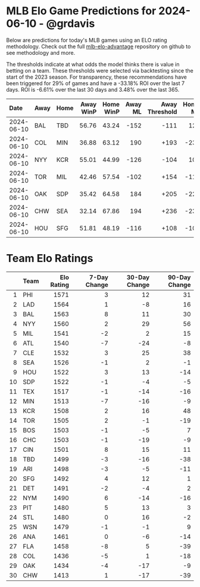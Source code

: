 # MLB Elo Game Predictions for 2024-06-10 - @grdavis
Below are predictions for today's MLB games using an ELO rating methodology. Check out the full [mlb-elo-advantage](https://github.com/grdavis/mlb-elo-advantage) repository on github to see methodology and more.

The thresholds indicate at what odds the model thinks there is value in betting on a team. These thresholds were selected via backtesting since the start of the 2023 season. For transparency, these recommendations have been triggered for 29% of games and have a -33.18% ROI over the last 7 days. ROI is -6.61% over the last 30 days and 3.48% over the last 365.

| Date       | Away   | Home   |   Away WinP |   Home WinP |   Away ML |   Away Threshold |   Home ML |   Home Threshold |
|:-----------|:-------|:-------|------------:|------------:|----------:|-----------------:|----------:|-----------------:|
| 2024-06-10 | BAL    | TBD    |       56.76 |       43.24 |      -152 |             -111 |       128 |             +150 |
| 2024-06-10 | COL    | MIN    |       36.88 |       63.12 |       190 |             +193 |      -230 |             -141 |
| 2024-06-10 | NYY    | KCR    |       55.01 |       44.99 |      -126 |             -104 |       108 |             +140 |
| 2024-06-10 | TOR    | MIL    |       42.46 |       57.54 |      -102 |             +154 |      -116 |             -114 |
| 2024-06-10 | OAK    | SDP    |       35.42 |       64.58 |       184 |             +205 |      -220 |             -149 |
| 2024-06-10 | CHW    | SEA    |       32.14 |       67.86 |       194 |             +236 |      -235 |             -169 |
| 2024-06-10 | HOU    | SFG    |       51.81 |       48.19 |      -116 |             +108 |      -102 |             +124 |

# Team Elo Ratings
|    | Team   |   Elo Rating |   7-Day Change |   30-Day Change |   90-Day Change |
|---:|:-------|-------------:|---------------:|----------------:|----------------:|
|  1 | PHI    |         1571 |              3 |              12 |              31 |
|  2 | LAD    |         1564 |              1 |              -8 |              16 |
|  3 | BAL    |         1563 |              8 |              11 |              30 |
|  4 | NYY    |         1560 |              2 |              29 |              56 |
|  5 | MIL    |         1541 |             -2 |               2 |              15 |
|  6 | ATL    |         1540 |             -7 |             -24 |              -8 |
|  7 | CLE    |         1532 |              3 |              25 |              38 |
|  8 | SEA    |         1526 |             -1 |               2 |              -1 |
|  9 | HOU    |         1522 |              3 |              13 |             -14 |
| 10 | SDP    |         1522 |             -1 |              -4 |              -5 |
| 11 | TEX    |         1517 |             -1 |             -14 |             -16 |
| 12 | MIN    |         1513 |             -7 |             -16 |              -9 |
| 13 | KCR    |         1508 |              2 |              16 |              48 |
| 14 | TOR    |         1505 |              2 |              -1 |             -19 |
| 15 | BOS    |         1503 |             -1 |              -5 |               7 |
| 16 | CHC    |         1503 |             -1 |             -19 |              -9 |
| 17 | CIN    |         1501 |              8 |              15 |              11 |
| 18 | TBD    |         1499 |             -3 |             -16 |             -38 |
| 19 | ARI    |         1498 |             -3 |              -5 |             -11 |
| 20 | SFG    |         1492 |              4 |              12 |               1 |
| 21 | DET    |         1491 |             -2 |              -4 |               2 |
| 22 | NYM    |         1490 |              6 |             -14 |             -16 |
| 23 | PIT    |         1480 |              5 |              13 |               3 |
| 24 | STL    |         1480 |              0 |              16 |              -2 |
| 25 | WSN    |         1479 |             -1 |              -1 |               9 |
| 26 | ANA    |         1461 |              0 |              -6 |             -14 |
| 27 | FLA    |         1458 |             -8 |               5 |             -39 |
| 28 | COL    |         1436 |             -5 |               1 |             -18 |
| 29 | OAK    |         1434 |             -4 |             -17 |              -9 |
| 30 | CHW    |         1413 |              1 |             -17 |             -39 |